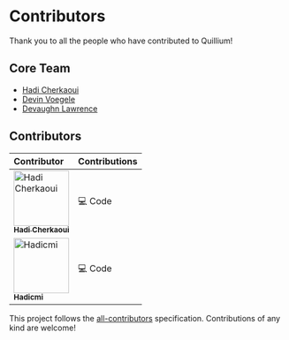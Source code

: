 # Contributors

Thank you to all the people who have contributed to Quillium!

## Core Team

- [Hadi Cherkaoui](https://github.com/HadiCherkaoui)
- [Devin Voegele](https://github.com/DevinVoegele)
- [Devaughn Lawrence](https://github.com/DevaughnLawrence)

## Contributors

<!-- This section will be automatically updated by our scripts -->

<!-- ALL-CONTRIBUTORS-LIST:START - Do not remove or modify this section -->
<!-- prettier-ignore-start -->
<!-- markdownlint-disable -->

| Contributor | Contributions |
| :--- | :--- |
| <a href="https://github.com/HadiCherkaoui"><img src="https://avatars.githubusercontent.com/HadiCherkaoui?s=100" width="100px;" alt="Hadi Cherkaoui"/><br /><sub><b>Hadi Cherkaoui</b></sub></a> | 💻 Code |
| <a href="https://github.com/github"><img src="https://avatars.githubusercontent.com/Hadicmi?s=100" width="100px;" alt="Hadicmi"/><br /><sub><b>Hadicmi</b></sub></a> | 💻 Code |

<!-- markdownlint-restore -->
<!-- prettier-ignore-end -->
<!-- ALL-CONTRIBUTORS-LIST:END -->

This project follows the [all-contributors](https://github.com/all-contributors/all-contributors) specification. Contributions of any kind are welcome!
